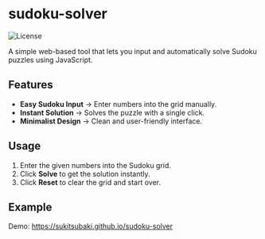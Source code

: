 # sudoku-solver
![License](https://img.shields.io/github/license/sukitsubaki/sudoku-solver)

A simple web-based tool that lets you input and automatically solve Sudoku puzzles using JavaScript.

## Features

- **Easy Sudoku Input** → Enter numbers into the grid manually.
- **Instant Solution** → Solves the puzzle with a single click.
- **Minimalist Design** → Clean and user-friendly interface.

## Usage

1. Enter the given numbers into the Sudoku grid.
2. Click **Solve** to get the solution instantly.
3. Click **Reset** to clear the grid and start over.

## Example

Demo: https://sukitsubaki.github.io/sudoku-solver
